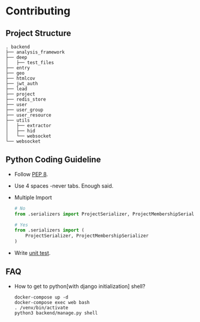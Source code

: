 # Contributing

## Project Structure

    . backend
    ├── analysis_framework
    ├── deep
    │   ├── test_files
    ├── entry
    ├── geo
    ├── htmlcov
    ├── jwt_auth
    ├── lead
    ├── project
    ├── redis_store
    ├── user
    ├── user_group
    ├── user_resource
    ├── utils
    │   ├── extractor
    │   ├── hid
    │   └── websocket
    └── websocket


## Python Coding Guideline

- Follow [PEP 8](https://www.python.org/dev/peps/pep-0008/).

- Use 4 spaces -never tabs. Enough said.

- Multiple Import
    ```python
    # No
    from .serializers import ProjectSerializer, ProjectMembershipSerializer

    # Yes
    from .serializers import (
        ProjectSerializer, ProjectMembershipSerializer
    )
    ```
- Write [unit test](https://docs.djangoproject.com/en/1.11/topics/testing/).

## FAQ

- How to get to python[with django initialization] shell?
    ```
    docker-compose up -d
    docker-compose exec web bash
    . /venv/bin/activate
    python3 backend/manage.py shell
    ```
